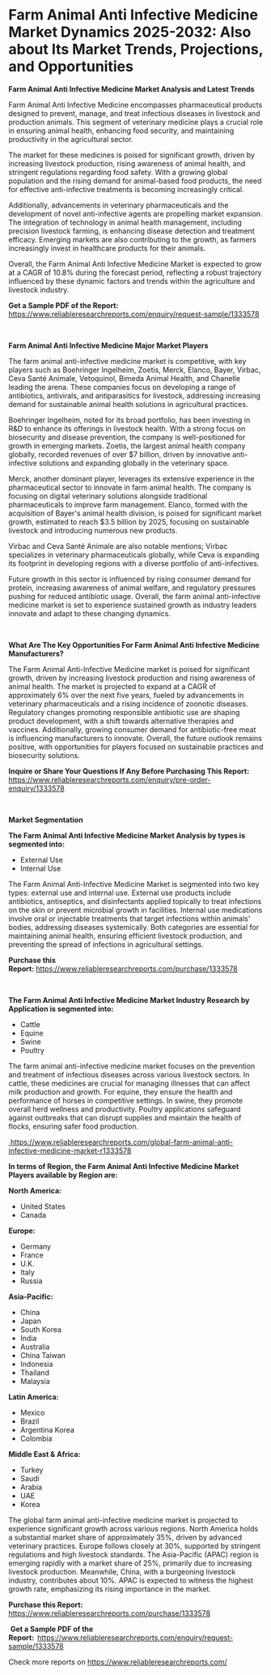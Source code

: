 <p><h1>Farm Animal Anti Infective Medicine Market Dynamics 2025-2032: Also about Its Market Trends, Projections, and Opportunities</h1></p><p><strong>Farm Animal Anti Infective Medicine Market Analysis and Latest Trends</strong></p>
<p><p>Farm Animal Anti Infective Medicine encompasses pharmaceutical products designed to prevent, manage, and treat infectious diseases in livestock and production animals. This segment of veterinary medicine plays a crucial role in ensuring animal health, enhancing food security, and maintaining productivity in the agricultural sector. </p><p>The market for these medicines is poised for significant growth, driven by increasing livestock production, rising awareness of animal health, and stringent regulations regarding food safety. With a growing global population and the rising demand for animal-based food products, the need for effective anti-infective treatments is becoming increasingly critical. </p><p>Additionally, advancements in veterinary pharmaceuticals and the development of novel anti-infective agents are propelling market expansion. The integration of technology in animal health management, including precision livestock farming, is enhancing disease detection and treatment efficacy. Emerging markets are also contributing to the growth, as farmers increasingly invest in healthcare products for their animals.</p><p>Overall, the Farm Animal Anti Infective Medicine Market is expected to grow at a CAGR of 10.8% during the forecast period, reflecting a robust trajectory influenced by these dynamic factors and trends within the agriculture and livestock industry.</p></p>
<p><strong>Get a Sample PDF of the Report:&nbsp;</strong> <a href="https://www.reliableresearchreports.com/enquiry/request-sample/1333578?utm_campaign=3522&utm_medium=2&utm_source=Github&utm_content=ia&utm_term=24032025&utm_id=farm-animal-anti-infective-medicine">https://www.reliableresearchreports.com/enquiry/request-sample/1333578</a></p>
<p>&nbsp;</p>
<p><strong>Farm Animal Anti Infective Medicine Major Market Players</strong></p>
<p><p>The farm animal anti-infective medicine market is competitive, with key players such as Boehringer Ingelheim, Zoetis, Merck, Elanco, Bayer, Virbac, Ceva Santé Animale, Vetoquinol, Bimeda Animal Health, and Chanelle leading the arena. These companies focus on developing a range of antibiotics, antivirals, and antiparasitics for livestock, addressing increasing demand for sustainable animal health solutions in agricultural practices.</p><p>Boehringer Ingelheim, noted for its broad portfolio, has been investing in R&D to enhance its offerings in livestock health. With a strong focus on biosecurity and disease prevention, the company is well-positioned for growth in emerging markets. Zoetis, the largest animal health company globally, recorded revenues of over $7 billion, driven by innovative anti-infective solutions and expanding globally in the veterinary space.</p><p>Merck, another dominant player, leverages its extensive experience in the pharmaceutical sector to innovate in farm animal health. The company is focusing on digital veterinary solutions alongside traditional pharmaceuticals to improve farm management. Elanco, formed with the acquisition of Bayer's animal health division, is poised for significant market growth, estimated to reach $3.5 billion by 2025, focusing on sustainable livestock and introducing numerous new products.</p><p>Virbac and Ceva Santé Animale are also notable mentions; Virbac specializes in veterinary pharmaceuticals globally, while Ceva is expanding its footprint in developing regions with a diverse portfolio of anti-infectives.</p><p>Future growth in this sector is influenced by rising consumer demand for protein, increasing awareness of animal welfare, and regulatory pressures pushing for reduced antibiotic usage. Overall, the farm animal anti-infective medicine market is set to experience sustained growth as industry leaders innovate and adapt to these changing dynamics.</p></p>
<p>&nbsp;</p>
<p><strong>What Are The Key Opportunities For Farm Animal Anti Infective Medicine Manufacturers?</strong></p>
<p><p>The Farm Animal Anti-Infective Medicine market is poised for significant growth, driven by increasing livestock production and rising awareness of animal health. The market is projected to expand at a CAGR of approximately 6% over the next five years, fueled by advancements in veterinary pharmaceuticals and a rising incidence of zoonotic diseases. Regulatory changes promoting responsible antibiotic use are shaping product development, with a shift towards alternative therapies and vaccines. Additionally, growing consumer demand for antibiotic-free meat is influencing manufacturers to innovate. Overall, the future outlook remains positive, with opportunities for players focused on sustainable practices and biosecurity solutions.</p></p>
<p><strong>Inquire or Share Your Questions If Any Before Purchasing This Report:</strong> <a href="https://www.reliableresearchreports.com/enquiry/pre-order-enquiry/1333578?utm_campaign=3522&utm_medium=2&utm_source=Github&utm_content=ia&utm_term=24032025&utm_id=farm-animal-anti-infective-medicine">https://www.reliableresearchreports.com/enquiry/pre-order-enquiry/1333578</a></p>
<p>&nbsp;</p>
<p><strong>Market Segmentation</strong></p>
<p><strong>The Farm Animal Anti Infective Medicine Market Analysis by types is segmented into:</strong></p>
<p><ul><li>External Use</li><li>Internal Use</li></ul></p>
<p><p>The Farm Animal Anti-Infective Medicine Market is segmented into two key types: external use and internal use. External use products include antibiotics, antiseptics, and disinfectants applied topically to treat infections on the skin or prevent microbial growth in facilities. Internal use medications involve oral or injectable treatments that target infections within animals' bodies, addressing diseases systemically. Both categories are essential for maintaining animal health, ensuring efficient livestock production, and preventing the spread of infections in agricultural settings.</p></p>
<p><strong>Purchase this Report:&nbsp;</strong><a href="https://www.reliableresearchreports.com/purchase/1333578?utm_campaign=3522&utm_medium=2&utm_source=Github&utm_content=ia&utm_term=24032025&utm_id=farm-animal-anti-infective-medicine">https://www.reliableresearchreports.com/purchase/1333578</a></p>
<p>&nbsp;</p>
<p><strong>The Farm Animal Anti Infective Medicine Market Industry Research by Application is segmented into:</strong></p>
<p><ul><li>Cattle</li><li>Equine</li><li>Swine</li><li>Poultry</li></ul></p>
<p><p>The farm animal anti-infective medicine market focuses on the prevention and treatment of infectious diseases across various livestock sectors. In cattle, these medicines are crucial for managing illnesses that can affect milk production and growth. For equine, they ensure the health and performance of horses in competitive settings. In swine, they promote overall herd wellness and productivity. Poultry applications safeguard against outbreaks that can disrupt supplies and maintain the health of flocks, ensuring safer food production.</p></p>
<p><a href="https://www.reliableresearchreports.com/global-farm-animal-anti-infective-medicine-market-r1333578?utm_campaign=3522&utm_medium=2&utm_source=Github&utm_content=ia&utm_term=24032025&utm_id=farm-animal-anti-infective-medicine">&nbsp;https://www.reliableresearchreports.com/global-farm-animal-anti-infective-medicine-market-r1333578</a></p>
<p><strong>In terms of Region, the Farm Animal Anti Infective Medicine Market Players available by Region are:</strong></p>
<p>
    <p> <strong> North America: </strong>
        <ul>
            <li>United States</li>
            <li>Canada</li>
        </ul>
        </p> 
    <p> <strong> Europe: </strong>
        <ul>
            <li>Germany</li>
            <li>France</li>
            <li>U.K.</li>
            <li>Italy</li>
            <li>Russia</li>
        </ul>
        </p> 
    <p> <strong> Asia-Pacific: </strong>
        <ul>
            <li>China</li>
            <li>Japan</li>
            <li>South Korea</li>
            <li>India</li>
            <li>Australia</li>
            <li>China Taiwan</li>
            <li>Indonesia</li>
            <li>Thailand</li>
            <li>Malaysia</li>
        </ul>
        </p> 
    <p> <strong> Latin America: </strong>
        <ul>
            <li>Mexico</li>
            <li>Brazil</li>
            <li>Argentina Korea</li>
            <li>Colombia</li>
        </ul>
        </p> 
    <p> <strong> Middle East & Africa: </strong>
        <ul>
            <li>Turkey</li>
            <li>Saudi</li>
            <li>Arabia</li>
            <li>UAE</li>
            <li>Korea</li>
        </ul>
    </p>
    </p>
<p><p>The global farm animal anti-infective medicine market is projected to experience significant growth across various regions. North America holds a substantial market share of approximately 35%, driven by advanced veterinary practices. Europe follows closely at 30%, supported by stringent regulations and high livestock standards. The Asia-Pacific (APAC) region is emerging rapidly with a market share of 25%, primarily due to increasing livestock production. Meanwhile, China, with a burgeoning livestock industry, contributes about 10%. APAC is expected to witness the highest growth rate, emphasizing its rising importance in the market.</p></p>
<p><strong>Purchase this Report: </strong><a href="https://www.reliableresearchreports.com/purchase/1333578?utm_campaign=3522&utm_medium=2&utm_source=Github&utm_content=ia&utm_term=24032025&utm_id=farm-animal-anti-infective-medicine">https://www.reliableresearchreports.com/purchase/1333578</a></p>
<p>&nbsp;<strong>Get a Sample PDF of the Report:&nbsp;&nbsp;</strong><a href="https://www.reliableresearchreports.com/enquiry/request-sample/1333578?utm_campaign=3522&utm_medium=2&utm_source=Github&utm_content=ia&utm_term=24032025&utm_id=farm-animal-anti-infective-medicine">https://www.reliableresearchreports.com/enquiry/request-sample/1333578</a></p>
<p><strong></strong></p>
<p>Check more reports on <a href="https://www.reliableresearchreports.com/?utm_campaign=3522&utm_medium=2&utm_source=Github&utm_content=ia&utm_term=24032025&utm_id=farm-animal-anti-infective-medicine">https://www.reliableresearchreports.com/</a></p>